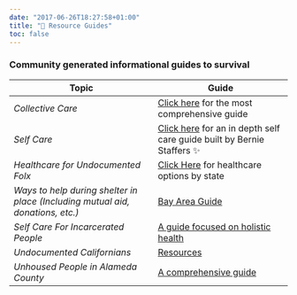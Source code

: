 ```yaml
---
date: "2017-06-26T18:27:58+01:00"
title: "🌈 Resource Guides"
toc: false
---
```


### Community generated informational guides to survival

| Topic  | Guide |
|---------|--------|
| _Collective Care_    | [Click here](https://medium.com/@kittystryker/collective-care-is-our-best-weapon-against-covid-19-851e29568656) for the most comprehensive guide  |
| _Self Care_    | [Click here](https://sites.google.com/view/selfcareresources/self-care-home?authuser=0) for an in depth self care guide built by Bernie Staffers ✨  |
| _Healthcare for Undocumented Folx_ | [Click Here](https://unitedwedream.org/2020/03/healthcare-access-for-undocumented-folks-in-the-time-of-covid19/?fbclid=IwAR1C3zc267N1nl6HcphMHxalFRLHKQncikSRcbAs4ZdC5GqxSxa-3D-UQ4Y) for healthcare options by state |
| _Ways to help during shelter in place (Including mutual aid, donations, etc.)_   | [Bay Area Guide](https://docs.google.com/document/d/1HsJcKHgrRWwY5aQ9QPT2jPkkUg4GfLIwVHmW2Tbc__0/edit?ts=5e717b44#heading=h.fkr5e8lxhz6w)  |
| _Self Care For Incarcerated People_ | [A guide focused on holistic health](https://docs.google.com/document/d/1lyRoOvdPxmEgonEInTvNBoQfgNJhe8VbGc1yfdtDW3c/edit?fbclid=IwAR09gX3xbHVcpRf0UUmwFo9x5a2c3YGlnbIocwprM9gKwwukbwOOna30Fog)  |
| _Undocumented Californians_ | [Resources](https://ciyja.org/covid19/) |
| _Unhoused People in Alameda County_ | [A comprehensive guide](https://docs.google.com/document/d/1jA_VTc6kgMJKulAWb9ZpvoGOr6x8HemFhVV0PqEXtYo/edit?fbclid=IwAR2tD9X4MyDtMOfh4KQoCQDr-x9pmykeyx9g3rq5hjyrjKOl-tBafniYXkU)|
